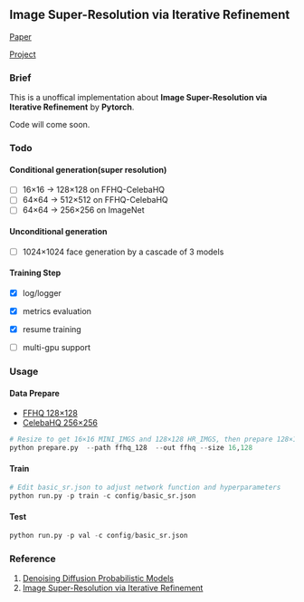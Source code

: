 ## Image Super-Resolution via Iterative Refinement

[Paper](https://arxiv.org/pdf/2104.07636.pdf ) 	

[Project](https://iterative-refinement.github.io/ )



### Brief

This is a unoffical implementation about **Image Super-Resolution via Iterative Refinement** by **Pytorch**.

Code will come soon.



### Todo

#### Conditional generation(super resolution)

- [ ] 16×16 -> 128×128 on FFHQ-CelebaHQ
- [ ] 64×64 -> 512×512 on FFHQ-CelebaHQ
- [ ] 64×64 -> 256×256 on ImageNet 

#### Unconditional generation

- [ ] 1024×1024 face generation by a cascade of 3 models

#### Training Step

- [x] log/logger
- [x] metrics evaluation
- [x] resume training
- [ ] multi-gpu support



### Usage

#### Data Prepare

- [FFHQ 128×128](https://github.com/NVlabs/ffhq-dataset)
- [CelebaHQ 256×256](https://www.kaggle.com/badasstechie/celebahq-resized-256x256)

```python
# Resize to get 16×16 MINI_IMGS and 128×128 HR_IMGS, then prepare 128×128 LR_IMGS by bicubic interpolation
python prepare.py  --path ffhq_128  --out ffhq --size 16,128
```

#### Train

```python
# Edit basic_sr.json to adjust network function and hyperparameters
python run.py -p train -c config/basic_sr.json
```

#### Test

```python
python run.py -p val -c config/basic_sr.json
```



### Reference

1. [Denoising Diffusion Probabilistic Models](https://arxiv.org/pdf/2006.11239.pdf)
2. [Image Super-Resolution via Iterative Refinement](https://arxiv.org/pdf/2104.07636.pdf)



